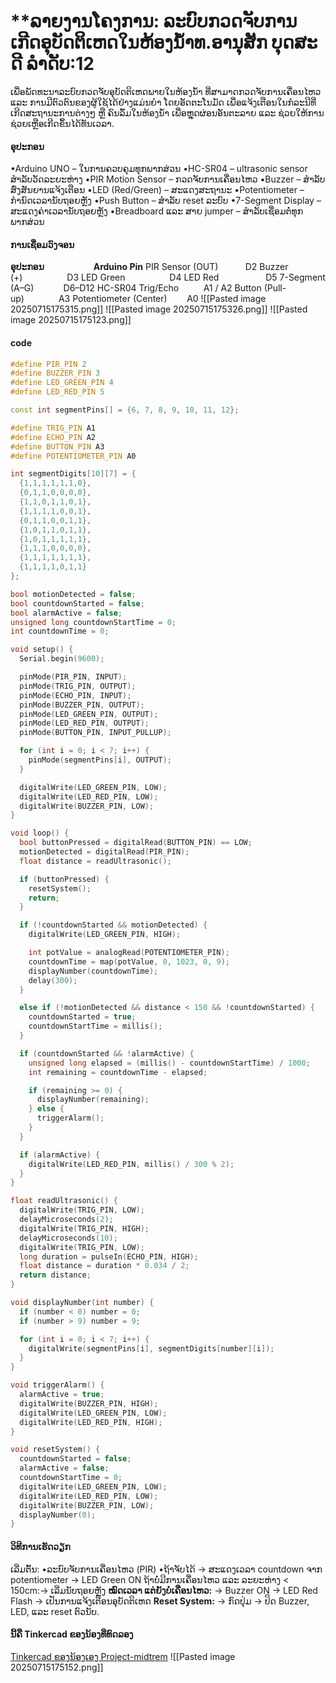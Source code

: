 # **ລາຍງານໂຄງການ: ລະບົບກວດຈັບການເກີດອຸບັດຕິເຫດໃນຫ້ອງນໍ້າທ.ອານຸສັກ ບຸດສະດີ ລຳດັບ:12

ເພື່ອພັດທະນາລະບົບກວດຈັບອຸບັດຕິເຫດພາຍໃນຫ້ອງນໍ້າ ທີ່ສາມາດກວດຈັບການເຄື່ອນໄຫວ ແລະ ການມີຕົວຕົນຂອງຜູ້ໃຊ້ໄດ້ຢ່າງແມ່ນຍຳ ໂດຍອັດຕະໂນມັດ ເພື່ອແຈ້ງເຕືອນໃນກໍລະນີທີ່ເກີດສະຖານະການຕ່າງໆ ຫຼື ຄົນລົ້ມໃນຫ້ອງນໍ້າ ເພື່ອຫຼຸດຜ່ອນອັນຕະລາຍ ແລະ ຊ່ວຍໃຫ້ການຊ່ວຍເຫຼືອເກີດຂຶ້ນໄດ້ທັນເວລາ.
#### ອຸປະກອນ
•Arduino UNO – ໃນການຄວບຄຸມທຸກພາກສ່ວນ
•HC-SR04 – ultrasonic sensor ສຳລັບວັດລະຍະຫ່າງ
•PIR Motion Sensor – ກວດຈັບການເຄື່ອນໄຫວ
•Buzzer – ສຳລັບສົ່ງສັນຍານແຈ້ງເຕືອນ
•LED (Red/Green) – ສະແດງສະຖານະ
•Potentiometer – ກຳນົດເວລານັບຖອຍຫຼັງ
•Push Button – ສຳລັບ reset ລະບົບ
•7-Segment Display – ສະແດງຄ່າເວລານັບຖອຍຫຼັງ
•Breadboard ແລະ ສາຍ jumper – ສຳລັບເຊື່ອມຕໍ່ທຸກພາກສ່ວນ
#### ການເຊື່ອມວົງຈອນ
**ອຸປະກອນ**                    **Arduino Pin**
PIR Sensor (OUT)           D2
Buzzer (+)                  D3
LED Green                  D4
LED Red                   D5
7-Segment (A–G)            D6–D12
HC-SR04 Trig/Echo          A1 / A2
Button (Pull-up)              A3
Potentiometer (Center)        A0
![[Pasted image 20250715175315.png]]
![[Pasted image 20250715175326.png]]
![[Pasted image 20250715175123.png]]
#### code
```c++
#define PIR_PIN 2
#define BUZZER_PIN 3
#define LED_GREEN_PIN 4
#define LED_RED_PIN 5

const int segmentPins[] = {6, 7, 8, 9, 10, 11, 12}; 

#define TRIG_PIN A1
#define ECHO_PIN A2
#define BUTTON_PIN A3
#define POTENTIOMETER_PIN A0

int segmentDigits[10][7] = { 
  {1,1,1,1,1,1,0}, 
  {0,1,1,0,0,0,0}, 
  {1,1,0,1,1,0,1}, 
  {1,1,1,1,0,0,1}, 
  {0,1,1,0,0,1,1}, 
  {1,0,1,1,0,1,1}, 
  {1,0,1,1,1,1,1}, 
  {1,1,1,0,0,0,0}, 
  {1,1,1,1,1,1,1}, 
  {1,1,1,1,0,1,1}  
};

bool motionDetected = false;
bool countdownStarted = false;
bool alarmActive = false;
unsigned long countdownStartTime = 0;
int countdownTime = 0; 

void setup() {
  Serial.begin(9600);

  pinMode(PIR_PIN, INPUT);
  pinMode(TRIG_PIN, OUTPUT);
  pinMode(ECHO_PIN, INPUT);
  pinMode(BUZZER_PIN, OUTPUT);
  pinMode(LED_GREEN_PIN, OUTPUT);
  pinMode(LED_RED_PIN, OUTPUT);
  pinMode(BUTTON_PIN, INPUT_PULLUP);

  for (int i = 0; i < 7; i++) {
    pinMode(segmentPins[i], OUTPUT);
  }

  digitalWrite(LED_GREEN_PIN, LOW);
  digitalWrite(LED_RED_PIN, LOW);
  digitalWrite(BUZZER_PIN, LOW);
}

void loop() {
  bool buttonPressed = digitalRead(BUTTON_PIN) == LOW;
  motionDetected = digitalRead(PIR_PIN);
  float distance = readUltrasonic();

  if (buttonPressed) {
    resetSystem();
    return;
  }

  if (!countdownStarted && motionDetected) {
    digitalWrite(LED_GREEN_PIN, HIGH);

    int potValue = analogRead(POTENTIOMETER_PIN);
    countdownTime = map(potValue, 0, 1023, 0, 9);
    displayNumber(countdownTime);
    delay(300); 
  }

  else if (!motionDetected && distance < 150 && !countdownStarted) {
    countdownStarted = true;
    countdownStartTime = millis();
  }

  if (countdownStarted && !alarmActive) {
    unsigned long elapsed = (millis() - countdownStartTime) / 1000;
    int remaining = countdownTime - elapsed;

    if (remaining >= 0) {
      displayNumber(remaining);
    } else {
      triggerAlarm();
    }
  }

  if (alarmActive) {
    digitalWrite(LED_RED_PIN, millis() / 300 % 2);
  }
}

float readUltrasonic() {
  digitalWrite(TRIG_PIN, LOW);
  delayMicroseconds(2);
  digitalWrite(TRIG_PIN, HIGH);
  delayMicroseconds(10);
  digitalWrite(TRIG_PIN, LOW);
  long duration = pulseIn(ECHO_PIN, HIGH);
  float distance = duration * 0.034 / 2;
  return distance;
}

void displayNumber(int number) {
  if (number < 0) number = 0;
  if (number > 9) number = 9;

  for (int i = 0; i < 7; i++) {
    digitalWrite(segmentPins[i], segmentDigits[number][i]);
  }
}

void triggerAlarm() {
  alarmActive = true;
  digitalWrite(BUZZER_PIN, HIGH);
  digitalWrite(LED_GREEN_PIN, LOW);
  digitalWrite(LED_RED_PIN, HIGH); 
}

void resetSystem() {
  countdownStarted = false;
  alarmActive = false;
  countdownStartTime = 0;
  digitalWrite(LED_GREEN_PIN, LOW);
  digitalWrite(LED_RED_PIN, LOW);
  digitalWrite(BUZZER_PIN, LOW);
  displayNumber(0);
}

```
#### **ວິທີການເຮັດວຽກ**
ເລີ່ມຕົ້ນ:
•ລະບົບຈັບການເຄື່ອນໄຫວ (PIR)
•ຖ້າຈັບໄດ້ → ສະແດງເວລາ countdown ຈາກ potentiometer → LED Green ON
ຖ້າບໍ່ມີການເຄື່ອນໄຫວ ແລະ ລະຍະຫ່າງ < 150cm:→ ເລີ່ມນັບຖອຍຫຼັງ
**ໝົດເວລາ ແຕ່ຍັງບໍ່ເຄື່ອນໄຫວ:**
→ Buzzer ON
→ LED Red Flash
→ ເປັນການແຈ້ງເຕືອນອຸບັດຕິເຫດ
**Reset System:**
→ ກົດປຸ່ມ → ປິດ Buzzer, LED, ແລະ reset ຕົວນັບ.
#### ນີ້ຄື Tinkercad ຂອງນ້ອງທີ່ທົດລອງ
[Tinkercad ຂອງນ້ອງເອງ Project-midtrem](https://www.tinkercad.com/things/js5UGhfAQqc-project-midtrem)
![[Pasted image 20250715175152.png]]
